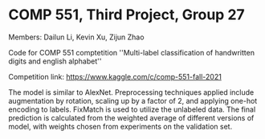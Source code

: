 # COMP 551, Third Project, Group 27

Members: Dailun Li, Kevin Xu, Zijun Zhao

Code for COMP 551 comptetition ''Multi-label classification of handwritten digits and english alphabet''

Competition link: https://www.kaggle.com/c/comp-551-fall-2021

The model is similar to AlexNet. Preprocessing techniques applied include augmentation by rotation, scaling up by a factor of 2, and applying one-hot encoding to labels. FixMatch is used to utilize the unlabeled data. The final prediction is calculated from the weighted average of different versions of model, with weights chosen from experiments on the validation set.
